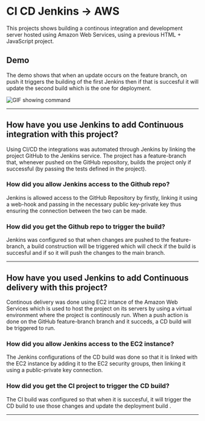 # CI CD Jenkins -> AWS

This projects shows building a continous integration and development server hosted using Amazon Web Services, using a previous HTML + JavaScript project.

## Demo

The demo shows that when an update occurs on the feature branch, on push it triggers the building of the first Jenkins then if that is succesful it will update
the second build which is the one for deployment.

![GIF showing command](./Demo.gif)

---

## How have you use Jenkins to add Continuous integration with this project?

Using CI/CD the integrations was automated through Jenkins by linking the project GitHub to the Jenkins service.
The project has a feature-branch that, whenever pushed on the GitHub repository, builds the project only if 
successful (by passing the tests defined in the project).

### How did you allow Jenkins access to the Github repo?

Jenkins is allowed access to the GitHub Repository by firstly, linking it using a web-hook and passing in the necessary
public key-private key thus ensuring the connection between the two can be made.

### How did you get the Github repo to trigger the build?

Jenkins was configured so that when changes are pushed to the feature-branch, a build construction will be triggered which 
will check if the build is succesful and if so it will push the changes to the main branch.

---

## How have you used Jenkins to add Continuous delivery with this project?

Continous delivery was done using EC2 intance of the Amazon Web Services which is used to host the project on its servers by using a virtual
environment where the project is continously run. When a push action is done on the GitHub feature-branch branch and it succeds, a CD build will be
triggered to run.

### How did you allow Jenkins access to the EC2 instance?

The Jenkins configurations of the CD build was done so that it is linked with the EC2 instance by adding it to the EC2 security groups, then 
linking it using a public-private key connection.

### How did you get the CI project to trigger the CD build?

The CI build was configured so that when it is succesful, it will trigger the CD build to use those changes and update the deployment build .

---
